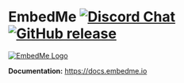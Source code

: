 # EmbedMe [![Discord Chat](https://img.shields.io/discord/1270653771986374717)](https://discord.gg/egJ3ekJu) [![GitHub release](https://img.shields.io/github/v/release/EmbedMe-io/embedme)](https://github.com/EmbedMe-io/embedme/releases/)

[![EmbedMe Logo](https://docs.embedme.io/_static/embedme-logo.png)](https://docs.embedme.io/)

**Documentation:** https://docs.embedme.io
